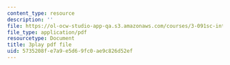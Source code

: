 ```yaml
---
content_type: resource
description: ''
file: https://ol-ocw-studio-app-qa.s3.amazonaws.com/courses/3-091sc-introduction-to-solid-state-chemistry-fall-2010/5735208fe7a9e5d69fc0ae9c826d52ef_xEnYH0KNkfA.pdf
file_type: application/pdf
resourcetype: Document
title: 3play pdf file
uid: 5735208f-e7a9-e5d6-9fc0-ae9c826d52ef
---
```


